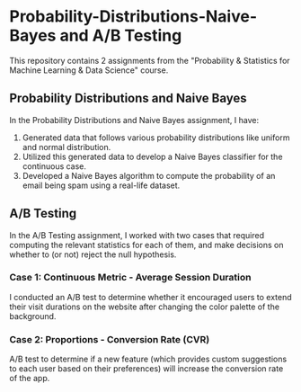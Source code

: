 # Probability-Distributions-Naive-Bayes and A/B Testing

This repository contains 2 assignments from the "Probability & Statistics for Machine Learning & Data Science" course.

## Probability Distributions and Naive Bayes

In the Probability Distributions and Naive Bayes assignment, I have:
1. Generated data that follows various probability distributions like uniform and normal distribution.
2. Utilized this generated data to develop a Naive Bayes classifier for the continuous case.
3. Developed a Naive Bayes algorithm to compute the probability of an email being spam using a real-life dataset.

## A/B Testing

In the A/B Testing assignment, I worked with two cases that required computing the relevant statistics for each of them, and make decisions on whether to (or not) reject the null hypothesis.

### Case 1: Continuous Metric - Average Session Duration

I conducted an A/B test to determine whether it encouraged users to extend their visit durations on the website after changing the color palette of the background.

### Case 2: Proportions - Conversion Rate (CVR)

A/B test to determine if a new feature (which provides custom suggestions to each user based on their preferences) will increase the conversion rate of the app.
